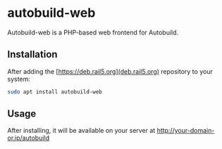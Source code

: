 # autobuild-web

Autobuild-web is a PHP-based web frontend for Autobuild.

## Installation

After adding the [https://deb.rail5.org](deb.rail5.org) repository to your system:

```sh
sudo apt install autobuild-web
```

## Usage

After installing, it will be available on your server at http://your-domain-or.ip/autobuild
